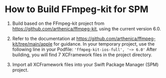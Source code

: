 # How to Build FFmpeg-kit for SPM

1. Build based on the FFmpeg-kit project from https://github.com/arthenica/ffmpeg-kit, using the current version 6.0.

2. Refer to the documentation at https://github.com/arthenica/ffmpeg-kit/tree/main/apple for guidance.
In your temporary project, use the following line in your Podfile: `'ffmpeg-kit-ios-full', '~> 6.0'` After building, you will find 7 XCFramework files in the project directory.

3. Import all XCFramework files into your Swift Package Manager (SPM) project.